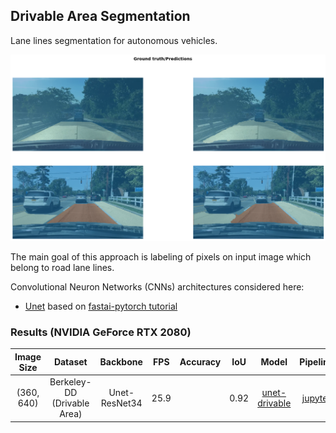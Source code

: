 ## Drivable Area Segmentation
Lane lines segmentation for autonomous vehicles.

<img src="https://github.com/RuslanAgishev/robot_scene_understanding/blob/master/figures/drivable_area.png"/>

The main goal of this approach is labeling of pixels on input image which belong to road lane lines.

Convolutional Neuron Networks (CNNs) architectures considered here:
- [Unet](https://arxiv.org/abs/1505.04597) based on [fastai-pytorch tutorial](https://course.fast.ai/videos/?lesson=3)

### Results (NVIDIA GeForce RTX 2080)
| Image Size | Dataset                     | Backbone             | FPS  | Accuracy |IoU   | Model    |Pipeline |
|:----------:|:---------------------------:|:--------------------:|:----:|:--------:|:----:|:--------:|:-------:|
| (360, 640) | Berkeley-DD (Drivable Area) | Unet-ResNet34        | 25.9 |          | 0.92 |[unet-drivable](https://drive.google.com/open?id=1fCEsEvzFMLxTxtw4EIdiQWonyXW8bOlf) |[jupyter](https://github.com/RuslanAgishev/robot_scene_understanding/blob/master/Drivable_Area/fastai_berkeley.ipynb)
